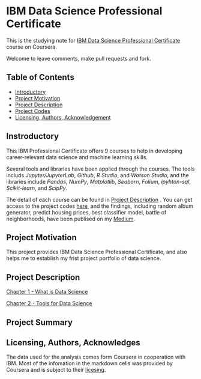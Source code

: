 # IBM Data Science Professional Certificate

This is the studying note for [IBM Data Science Professional Certificate](https://www.coursera.org/professional-certificates/ibm-data-science) course on Coursera.

Welcome to leave comments, make pull requests and fork.

## Table of Contents 
* [Introductory](#Introductory)
* [Project Motivation](#motivation)
* [Project Description](#description)
* [Project Codes](#codes)
* [Licensing, Authors, Acknowledgement](#licensing)

## Instroductory
This IBM Professional Certificate offers 9 courses to help in developing career-relevant data science and machine learning skills.

Several tools and libraries have been applied through the courses. The tools includs *Jupyter/JupyterLab*, *Github*, *R Studio*, and *Watson Studio*, and the libraries include *Pandas*, *NumPy*, *Matplotlib*, *Seaborn*, *Folium*, *ipyhton-sql*, *Scikit-learn*, and *ScipPy*. 

The detail of each course can be found in [Project Description](#description) . You can get access to the project codes [here](), and the findings, including random album generator, predict housing prices, best classifier model, battle of neighborhoods, have been publised on my [Medium](https://medium.com/@winston.liang). 

## Project Motivation <a name="motivation"></a>
This project provides IBM Data Science Professional Certificate, and also helps me to establish my frist project portfolio of data science.

## Project Description <a name="description"></a>
[Chapter 1 - What is Data Science](https://github.com/wtbrissy/IBM-Data-Science-Coursera/blob/draft/Project%20Description%20/1-What%20is%20data%20science.md)

[Chapter 2 - Tools for Data Science](https://github.com/wtbrissy/IBM-Data-Science-Coursera/blob/draft/Project%20Description%20/2-Tool%20for%20data%20science.md)

## Project Summary <a name="summary"></a>

## Licensing, Authors, Acknowledges <a name="licensing"></a>
The data used for the analysis comes form Coursera in cooperation with IBM. Most of the infomation in the markdown cells was provided by Coursera and is subject to their [licesing](https://www.coursera.org/about/terms). 

